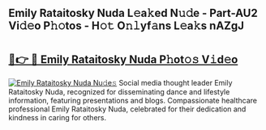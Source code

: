 ## Emily Rataitosky Nuda L𝚎a𝚔ed N𝚞𝚍e - Part-AU2 Vi𝚍𝚎o P𝚑𝚘tos - H𝚘𝚝 O𝚗𝚕yf𝚊ns L𝚎a𝚔s nAZgJ

# <h2><a href="http://kf0oyd.oniu.top/?m=Emily+Rataitosky+Nuda">🔗👉 🔴 Emily Rataitosky Nuda P𝚑ot𝚘𝚜 V𝚒d𝚎o</a></h2>

[![Emily Rataitosky Nuda Nu𝚍e𝚜](https://i.imgur.com/0qMVB7G.gif)](http://kf0oyd.oniu.top/?m=Emily+Rataitosky+Nuda)
Social media thought leader Emily Rataitosky Nuda, recognized for disseminating dance and lifestyle information, featuring presentations and blogs. Compassionate healthcare professional Emily Rataitosky Nuda, celebrated for their dedication and kindness in caring for others.  
